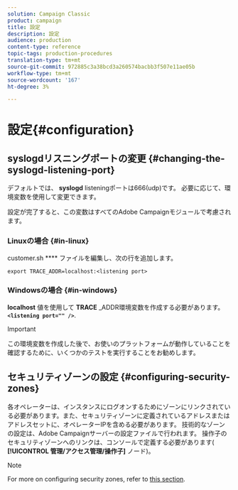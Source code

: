 ```yaml
---
solution: Campaign Classic
product: campaign
title: 設定
description: 設定
audience: production
content-type: reference
topic-tags: production-procedures
translation-type: tm+mt
source-git-commit: 972885c3a38bcd3a260574bacbb3f507e11ae05b
workflow-type: tm+mt
source-wordcount: '167'
ht-degree: 3%

---
```



# 設定{#configuration}

## syslogdリスニングポートの変更 {#changing-the-syslogd-listening-port}

デフォルトでは、 **syslogd** listeningポートは666(udp)です。 必要に応じて、環境変数を使用して変更できます。

設定が完了すると、この変数はすべてのAdobe Campaignモジュールで考慮されます。

### Linuxの場合 {#in-linux}

customer.sh **** ファイルを編集し、次の行を追加します。

```
export TRACE_ADDR=localhost:<listening port>
```

### Windowsの場合 {#in-windows}

**localhost** 値を使用して **TRACE** _ADDR環境変数を作成する必要があります。 **`<listening port="" />`**.

>[!IMPORTANT]
>
>この環境変数を作成した後で、お使いのプラットフォームが動作していることを確認するために、いくつかのテストを実行することをお勧めします。

## セキュリティゾーンの設定 {#configuring-security-zones}

各オペレーターは、インスタンスにログオンするためにゾーンにリンクされている必要があります。また、セキュリティゾーンに定義されているアドレスまたはアドレスセットに、オペレーターIPを含める必要があります。 技術的なゾーンの設定は、Adobe Campaignサーバーの設定ファイルで行われます。 操作子のセキュリティゾーンへのリンクは、コンソールで定義する必要があります( **[!UICONTROL 管理/アクセス管理/操作子]** ノード)。

>[!NOTE]
>
>For more on configuring security zones, refer to [this section](../../installation/using/configuring-campaign-server.md#defining-security-zones).
